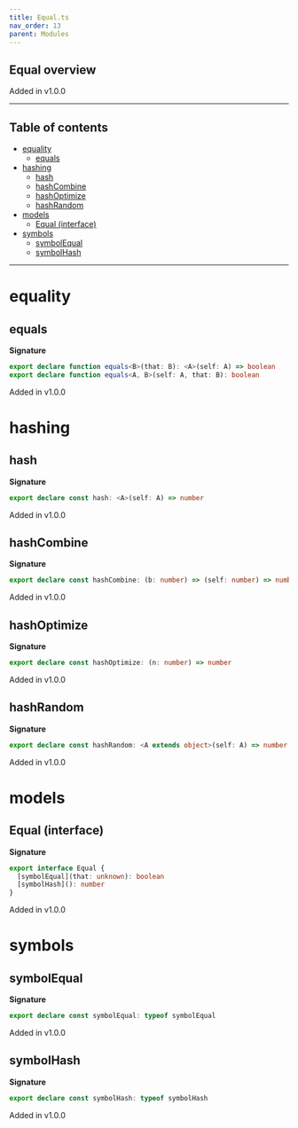 ```yaml
---
title: Equal.ts
nav_order: 13
parent: Modules
---
```


## Equal overview

Added in v1.0.0

---

<h2 class="text-delta">Table of contents</h2>

- [equality](#equality)
  - [equals](#equals)
- [hashing](#hashing)
  - [hash](#hash)
  - [hashCombine](#hashcombine)
  - [hashOptimize](#hashoptimize)
  - [hashRandom](#hashrandom)
- [models](#models)
  - [Equal (interface)](#equal-interface)
- [symbols](#symbols)
  - [symbolEqual](#symbolequal)
  - [symbolHash](#symbolhash)

---

# equality

## equals

**Signature**

```ts
export declare function equals<B>(that: B): <A>(self: A) => boolean
export declare function equals<A, B>(self: A, that: B): boolean
```

Added in v1.0.0

# hashing

## hash

**Signature**

```ts
export declare const hash: <A>(self: A) => number
```

Added in v1.0.0

## hashCombine

**Signature**

```ts
export declare const hashCombine: (b: number) => (self: number) => number
```

Added in v1.0.0

## hashOptimize

**Signature**

```ts
export declare const hashOptimize: (n: number) => number
```

Added in v1.0.0

## hashRandom

**Signature**

```ts
export declare const hashRandom: <A extends object>(self: A) => number
```

Added in v1.0.0

# models

## Equal (interface)

**Signature**

```ts
export interface Equal {
  [symbolEqual](that: unknown): boolean
  [symbolHash](): number
}
```

Added in v1.0.0

# symbols

## symbolEqual

**Signature**

```ts
export declare const symbolEqual: typeof symbolEqual
```

Added in v1.0.0

## symbolHash

**Signature**

```ts
export declare const symbolHash: typeof symbolHash
```

Added in v1.0.0
